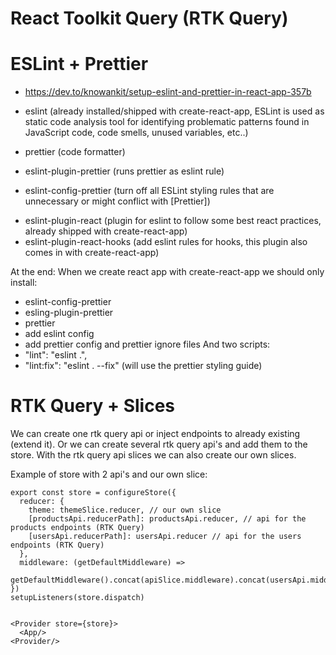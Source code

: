 # React Toolkit Query (RTK Query)

# ESLint + Prettier

- https://dev.to/knowankit/setup-eslint-and-prettier-in-react-app-357b

- eslint (already installed/shipped with create-react-app, ESLint is used as static code analysis tool for identifying problematic patterns found in JavaScript code, code smells, unused variables, etc..)

- prettier (code formatter)
- eslint-plugin-prettier (runs prettier as eslint rule)
- eslint-config-prettier (turn off all ESLint styling rules that are unnecessary or might conflict with [Prettier])

<!-- Already shipped with create-react-app -->

- eslint-plugin-react (plugin for eslint to follow some best react practices, already shipped with create-react-app)
- eslint-plugin-react-hooks (add eslint rules for hooks, this plugin also comes in with create-react-app)

At the end:
When we create react app with create-react-app we should only install:

- eslint-config-prettier
- esling-plugin-prettier
- prettier
- add eslint config
- add prettier config and prettier ignore files
  And two scripts:
- "lint": "eslint .",
- "lint:fix": "eslint . --fix" (will use the prettier styling guide)

# RTK Query + Slices

We can create one rtk query api or inject endpoints to already existing (extend it).
Or we can create several rtk query api's and add them to the store.
With the rtk query api slices we can also create our own slices.

Example of store with 2 api's and our own slice:

```
export const store = configureStore({
  reducer: {
    theme: themeSlice.reducer, // our own slice
    [productsApi.reducerPath]: productsApi.reducer, // api for the products endpoints (RTK Query)
    [usersApi.reducerPath]: usersApi.reducer // api for the users endpoints (RTK Query)
  },
  middleware: (getDefaultMiddleware) =>
    getDefaultMiddleware().concat(apiSlice.middleware).concat(usersApi.middleware)
})
setupListeners(store.dispatch)


<Provider store={store}>
  <App/>
<Provider/>
```
